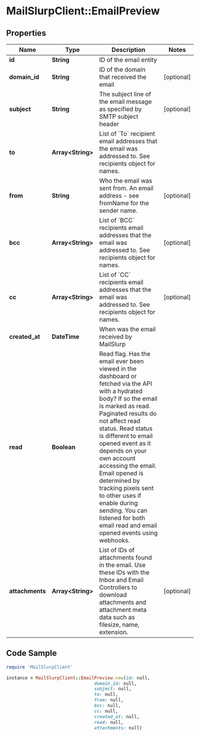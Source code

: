 # MailSlurpClient::EmailPreview

## Properties

Name | Type | Description | Notes
------------ | ------------- | ------------- | -------------
**id** | **String** | ID of the email entity | 
**domain_id** | **String** | ID of the domain that received the email | [optional] 
**subject** | **String** | The subject line of the email message as specified by SMTP subject header | [optional] 
**to** | **Array&lt;String&gt;** | List of &#x60;To&#x60; recipient email addresses that the email was addressed to. See recipients object for names. | 
**from** | **String** | Who the email was sent from. An email address - see fromName for the sender name. | [optional] 
**bcc** | **Array&lt;String&gt;** | List of &#x60;BCC&#x60; recipients email addresses that the email was addressed to. See recipients object for names. | [optional] 
**cc** | **Array&lt;String&gt;** | List of &#x60;CC&#x60; recipients email addresses that the email was addressed to. See recipients object for names. | [optional] 
**created_at** | **DateTime** | When was the email received by MailSlurp | 
**read** | **Boolean** | Read flag. Has the email ever been viewed in the dashboard or fetched via the API with a hydrated body? If so the email is marked as read. Paginated results do not affect read status. Read status is different to email opened event as it depends on your own account accessing the email. Email opened is determined by tracking pixels sent to other uses if enable during sending. You can listened for both email read and email opened events using webhooks. | 
**attachments** | **Array&lt;String&gt;** | List of IDs of attachments found in the email. Use these IDs with the Inbox and Email Controllers to download attachments and attachment meta data such as filesize, name, extension. | [optional] 

## Code Sample

```ruby
require 'MailSlurpClient'

instance = MailSlurpClient::EmailPreview.new(id: null,
                                 domain_id: null,
                                 subject: null,
                                 to: null,
                                 from: null,
                                 bcc: null,
                                 cc: null,
                                 created_at: null,
                                 read: null,
                                 attachments: null)
```


